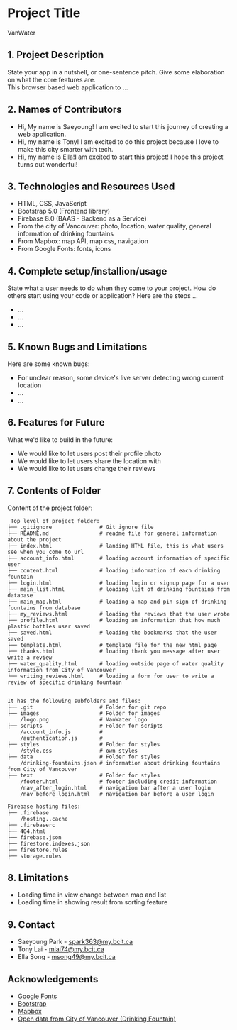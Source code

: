 # Project Title
VanWater

## 1. Project Description
State your app in a nutshell, or one-sentence pitch. Give some elaboration on what the core features are.  
This browser based web application to ... 

## 2. Names of Contributors
* Hi, My name is Saeyoung! I am excited to start this journey of creating a web application.
* Hi, my name is Tony! I am excited to do this project because I love to make this city smarter with tech.
* Hi, my name is Ella!I am excited to start this project! I hope this project turns out wonderful!
	
## 3. Technologies and Resources Used
* HTML, CSS, JavaScript
* Bootstrap 5.0 (Frontend library)
* Firebase 8.0 (BAAS - Backend as a Service)
* From the city of Vancouver: photo, location, water quality, general information of drinking fountains 
* From Mapbox: map API, map css, navigation
* From Google Fonts: fonts, icons

## 4. Complete setup/installion/usage
State what a user needs to do when they come to your project.  How do others start using your code or application?
Here are the steps ...
* ...
* ...
* ...

## 5. Known Bugs and Limitations
Here are some known bugs:
* For unclear reason, some device's live server detecting wrong current location 
* ...
* ...

## 6. Features for Future
What we'd like to build in the future:
* We would like to let users post their profile photo
* We would like to let users share the location with 
* We would like to let users change their reviews
	
## 7. Contents of Folder
Content of the project folder:

```
 Top level of project folder: 
├── .gitignore               # Git ignore file
├── README.md                # readme file for general information about the project
├── index.html               # landing HTML file, this is what users see when you come to url
├── account_info.html        # loading account information of specific user
├── content.html             # loading information of each drinking fountain 
├── login.html               # loading login or signup page for a user 
├── main_list.html           # loading list of drinking fountains from database
├── main_map.html            # loading a map and pin sign of drinking fountains from database
├── my_reviews.html          # loading the reviews that the user wrote
├── profile.html             # loading an information that how much plastic bottles user saved
├── saved.html               # loading the bookmarks that the user saved
├── template.html            # template file for the new html page
├── thanks.html              # loading thank you message after user write a review
├── water_quality.html       # loading outside page of water quality information from City of Vancouver
└── writing_reviews.html     # loading a form for user to write a review of specific drinking fountain


It has the following subfolders and files:
├── .git                     # Folder for git repo
├── images                   # Folder for images
    /logo.png                # VanWater logo
├── scripts                  # Folder for scripts
    /account_info.js         # 
    /authentication.js       #
├── styles                   # Folder for styles
    /style.css               # own styles 
├── data                     # Folder for styles
    /drinking-fountains.json # information about drinking fountains from City of Vancouver
├── text                     # Folder for styles
    /footer.html             # footer including credit information
    /nav_after_login.html    # navigation bar after a user login
    /nav_before_login.html   # navigation bar before a user login

Firebase hosting files: 
├── .firebase
	/hosting..cache
├── .firebaserc
├── 404.html
├── firebase.json
├── firestore.indexes.json
├── firestore.rules
├── storage.rules

```

## 8. Limitations
- Loading time in view change between map and list
- Loading time in showing result from sorting feature

## 9. Contact 
* Saeyoung Park - spark363@my.bcit.ca 
* Tony Lai - mlai74@my.bcit.ca
* Ella Song - msong49@my.bcit.ca

## Acknowledgements 
* <a href="https://fonts.google.com/">Google Fonts</a>
* <a href="https://getbootstrap.com/">Bootstrap</a>
* <a href="https://mapbox.com/">Mapbox</a>
* <a href="https://opendata.vancouver.ca/explore/dataset/drinking-fountains/information/?disjunctive.geo_local_area">Open data from City of Vancouver (Drinking Fountain)</a>